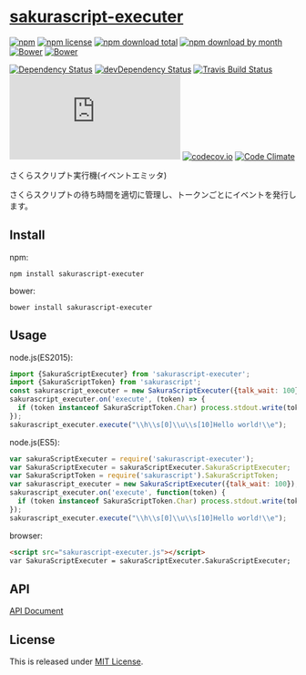 # [sakurascript-executer](https://github.com/Ikagaka/sakurascript-executer.js)

[![npm](https://img.shields.io/npm/v/sakurascript-executer.svg)](https://www.npmjs.com/package/sakurascript-executer)
[![npm license](https://img.shields.io/npm/l/sakurascript-executer.svg)](https://www.npmjs.com/package/sakurascript-executer)
[![npm download total](https://img.shields.io/npm/dt/sakurascript-executer.svg)](https://www.npmjs.com/package/sakurascript-executer)
[![npm download by month](https://img.shields.io/npm/dm/sakurascript-executer.svg)](https://www.npmjs.com/package/sakurascript-executer)
[![Bower](https://img.shields.io/bower/v/sakurascript-executer.svg)](https://github.com/Ikagaka/sakurascript-executer.js)
[![Bower](https://img.shields.io/bower/l/sakurascript-executer.svg)](https://github.com/Ikagaka/sakurascript-executer.js)

[![Dependency Status](https://david-dm.org/Ikagaka/sakurascript-executer.js.svg)](https://david-dm.org/Ikagaka/sakurascript-executer.js)
[![devDependency Status](https://david-dm.org/Ikagaka/sakurascript-executer.js/dev-status.svg)](https://david-dm.org/Ikagaka/sakurascript-executer.js#info=devDependencies)
[![Travis Build Status](https://travis-ci.org/Ikagaka/sakurascript-executer.js.svg)](https://travis-ci.org/Ikagaka/sakurascript-executer.js)
[![AppVeyor Build Status](https://ci.appveyor.com/api/projects/status/github/Ikagaka/sakurascript-executer.js?svg=true)](https://ci.appveyor.com/project/Narazaka/sakurascript-executer-js)
[![codecov.io](https://codecov.io/github/Ikagaka/sakurascript-executer.js/coverage.svg?branch=master)](https://codecov.io/github/Ikagaka/sakurascript-executer.js?branch=master)
[![Code Climate](https://codeclimate.com/github/Ikagaka/sakurascript-executer.js/badges/gpa.svg)](https://codeclimate.com/github/Ikagaka/sakurascript-executer.js)

さくらスクリプト実行機(イベントエミッタ)

さくらスクリプトの待ち時間を適切に管理し、トークンごとにイベントを発行します。

## Install

npm:
```
npm install sakurascript-executer
```

bower:
```
bower install sakurascript-executer
```

## Usage

node.js(ES2015):
```javascript
import {SakuraScriptExecuter} from 'sakurascript-executer';
import {SakuraScriptToken} from 'sakurascript';
const sakurascript_executer = new SakuraScriptExecuter({talk_wait: 100});
sakurascript_executer.on('execute', (token) => {
  if (token instanceof SakuraScriptToken.Char) process.stdout.write(token.char);
});
sakurascript_executer.execute("\\h\\s[0]\\u\\s[10]Hello world!\\e");
```

node.js(ES5):
```javascript
var sakuraScriptExecuter = require('sakurascript-executer');
var SakuraScriptExecuter = sakuraScriptExecuter.SakuraScriptExecuter;
var SakuraScriptToken = require('sakurascript').SakuraScriptToken;
var sakurascript_executer = new SakuraScriptExecuter({talk_wait: 100});
sakurascript_executer.on('execute', function(token) {
  if (token instanceof SakuraScriptToken.Char) process.stdout.write(token.char);
});
sakurascript_executer.execute("\\h\\s[0]\\u\\s[10]Hello world!\\e");
```

browser:
```html
<script src="sakurascript-executer.js"></script>
var SakuraScriptExecuter = sakuraScriptExecuter.SakuraScriptExecuter;
```

## API

[API Document](https://doc.esdoc.org/github.com/Ikagaka/sakurascript-executer.js/)

## License

This is released under [MIT License](https://narazaka.net/license/MIT?2016).
